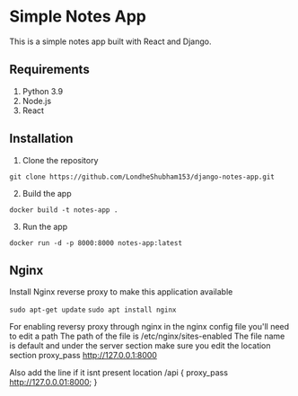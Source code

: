 # Simple Notes App
This is a simple notes app built with React and Django.

## Requirements
1. Python 3.9
2. Node.js
3. React

## Installation
1. Clone the repository
```
git clone https://github.com/LondheShubham153/django-notes-app.git
```

2. Build the app
```
docker build -t notes-app .
```

3. Run the app
```
docker run -d -p 8000:8000 notes-app:latest
```

## Nginx

Install Nginx reverse proxy to make this application available

`sudo apt-get update`
`sudo apt install nginx`






For enabling reversy proxy through nginx in the nginx config file you'll need to edit a path
The path of the file is /etc/nginx/sites-enabled
The file name is default and under the server section make sure you edit the location section
proxy_pass http://127.0.0.1:8000

Also add the line if it isnt present
        location /api {
                proxy_pass http://127.0.0.01:8000;
        }

